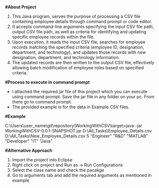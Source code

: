 **#About Project**
1. This Java program, serves the purpose of processing a CSV file containing employee details through command prompt or code editor. 
2. It accepts command-line arguments specifying the input CSV file path, output CSV file path, as well as criteria for identifying and updating specific employee records within the file. 
3. Upon execution, it reads the input CSV file, searches for employee records matching the specified criteria (employee ID, designation, department, and technology), and updates those records with new designation, department, and technology information.
4. The updated records are then written to the output CSV file, effectively allowing batch modification of employee roles based on specified criteria.

**#Process to execute in command prompt**
* I attached the required jar file of this project which you can execute using command prompt. Save the jar file in any folder on your pc. From there go to command prompt.
* The provided example is for the data in Example CSV files.

**#Example** 

C:\Users\user_name\git\repository\WorkingWithCSV\target>java -jar WorkingWithCSV-0.0.1-SNAPSHOT.jar D:\\All_Tasks\\Employee_Details.csv D:\\All_Tasks\\New_Employee_Details.csv 5 "Engineer" "R&D" "MATLAB" "Developer" "IT" "Java"

**#Alternative Approach**
1. Import the project into Eclipse
2. Right click on project and Run as -> Run Configurations
3. Select the class name and check the pacakge
4. Go to arguments tab and add the required arguments as mentioned in example
